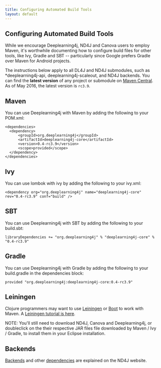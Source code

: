 ```yaml
---
title: Configuring Automated Build Tools
layout: default
---
```


## Configuring Automated Build Tools

While we encourage Deeplearning4j, ND4J and Canova users to employ Maven, it's worthwhile documenting how to configure build files for other tools, like Ivy, Gradle and SBT -- particularly since Google prefers Gradle over Maven for Android projects. 

The instructions below apply to all DL4J and ND4J submodules, such as *deeplearning4j-api, deeplearning4j-scaleout, and ND4J backends. You can find the **latest version** of any project or submodule on [Maven Central](https://search.maven.org/). As of May 2016, the latest version is `rc3.9`.

## Maven

You can use Deeplearning4j with Maven by adding the following to your POM.xml:

    <dependencies>
      <dependency>
          <groupId>org.deeplearning4j</groupId>
          <artifactId>deeplearning4j-core</artifactId>
          <version>0.4-rc3.9</version>
          <scope>provided</scope>
      </dependency>
    </dependencies>

## Ivy

You can use lombok with ivy by adding the following to your ivy.xml:

    <dependency org="org.deeplearning4j" name="deeplearning4j-core" rev="0.4-rc3.9" conf="build" />

## SBT

You can use Deeplearning4j with SBT by adding the following to your build.sbt:

    libraryDependencies += "org.deeplearning4j" % "deeplearning4j-core" % "0.4-rc3.9"

## Gradle

You can use Deeplearning4j with Gradle by adding the following to your build.gradle in the dependencies block:

    provided "org.deeplearning4j:deeplearning4j-core:0.4-rc3.9"

## Leiningen

Clojure programmers may want to use [Leiningen](https://github.com/technomancy/leiningen/) or [Boot](http://boot-clj.com/) to work with Maven. A [Leiningen tutorial is here](https://github.com/technomancy/leiningen/blob/master/doc/TUTORIAL.md).

NOTE: You'll still need to download ND4J, Canova and Deeplearning4j, or doubleclick on the their respective JAR files file downloaded by Maven / Ivy / Gradle, to install them in your Eclipse installation.

## Backends

[Backends](http://nd4j.org/backend) and other [dependencies](http://nd4j.org/dependencies) are explained on the ND4J website.

